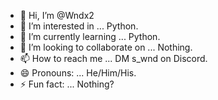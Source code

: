 - 👋 Hi, I’m @Wndx2
- 👀 I’m interested in ... Python.
- 🌱 I’m currently learning ... Python.
- 💞️ I’m looking to collaborate on ... Nothing. 
- 📫 How to reach me ... DM s_wnd on Discord.
- 😄 Pronouns: ... He/Him/His.
- ⚡ Fun fact: ... Nothing?
